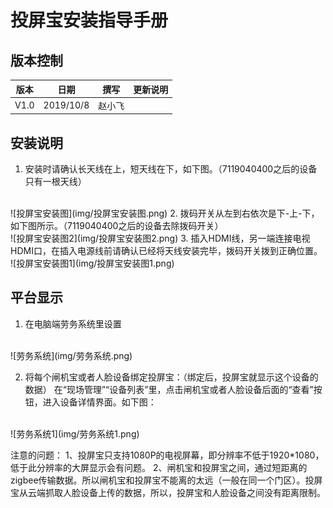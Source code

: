 # 投屏宝安装指导手册

## 版本控制

|   版本    |   日期        |   撰写    |   更新说明             |   
|   ----    |   ----        |   ----    |  ----                |
|   V1.0    |   2019/10/8   |   赵小飞    |     |


## 安装说明

1. 安装时请确认长天线在上，短天线在下，如下图。（7119040400之后的设备只有一根天线）
<br/>
![投屏宝安装图](img/投屏宝安装图.png)
2. 拨码开关从左到右依次是下-上-下，如下图所示。（7119040400之后的设备去除拨码开关）
<br/>
![投屏宝安装图2](img/投屏宝安装图2.png)
3. 插入HDMI线，另一端连接电视HDMI口，在插入电源线前请确认已经将天线安装完毕，拨码开关拨到正确位置。
<br/>
![投屏宝安装图1](img/投屏宝安装图1.png)

## 平台显示

1. 在电脑端劳务系统里设置
<br/>
![劳务系统](img/劳务系统.png)

2. 将每个闸机宝或者人脸设备绑定投屏宝：（绑定后，投屏宝就显示这个设备的数据）
在“现场管理”“设备列表”里，点击闸机宝或者人脸设备后面的“查看”按钮，进入设备详情界面。如下图：
<br/>
![劳务系统1](img/劳务系统1.png)

注意的问题：
1、投屏宝只支持1080P的电视屏幕，即分辨率不低于1920*1080，低于此分辨率的大屏显示会有问题。
2、闸机宝和投屏宝之间，通过短距离的zigbee传输数据。所以闸机宝和投屏宝不能离的太远（一般在同一个门区）。投屏宝从云端抓取人脸设备上传的数据，所以，投屏宝和人脸设备之间没有距离限制。

